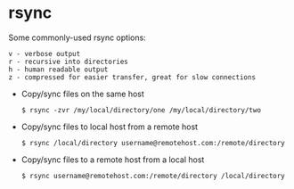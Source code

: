 #   rsync

Some commonly-used rsync options:

    v - verbose output
    r - recursive into directories
    h - human readable output
    z - compressed for easier transfer, great for slow connections


-   Copy/sync files on the same host

        $ rsync -zvr /my/local/directory/one /my/local/directory/two

-   Copy/sync files to local host from a remote host

        $ rsync /local/directory username@remotehost.com:/remote/directory

-   Copy/sync files to a remote host from a local host

        $ rsync username@remotehost.com:/remote/directory /local/directory
